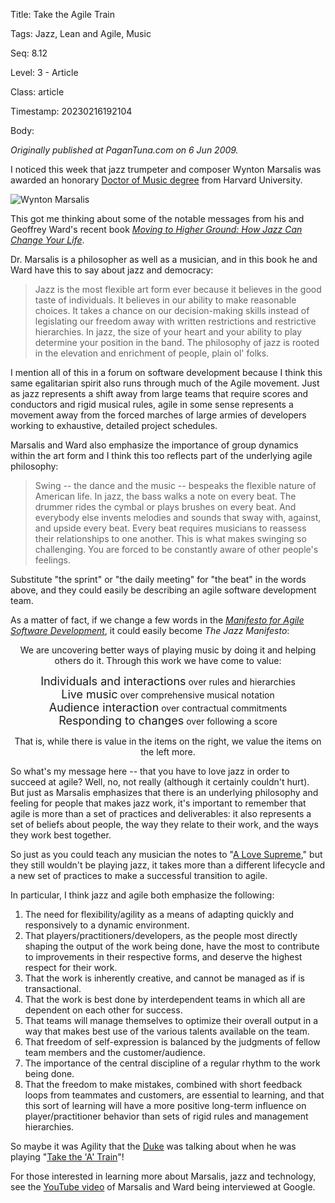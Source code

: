 Title:  Take the Agile Train

Tags:   Jazz, Lean and Agile, Music

Seq:    8.12

Level:  3 - Article

Class:  article

Timestamp: 20230216192104

Body:

*Originally published at PaganTuna.com on 6 Jun 2009.*

I noticed this week that jazz trumpeter and composer Wynton Marsalis was awarded an honorary [Doctor of Music degree][harvard] from Harvard University. 

![Wynton Marsalis][harvard-pic]

This got me thinking about some of the notable messages from his and Geoffrey Ward's recent book <cite>[Moving to Higher Ground: How Jazz Can Change Your Life][marsalis-2008]</cite>.

Dr. Marsalis is a philosopher as well as a musician, and in this book he and Ward have this to say about jazz and democracy:

> Jazz is the most flexible art form ever because it believes in the good taste of individuals. It believes in our ability to make reasonable choices. It takes a chance on our decision-making skills instead of legislating our freedom away with written restrictions and restrictive hierarchies. In jazz, the size of your heart and your ability to play determine your position in the band. The philosophy of jazz is rooted in the elevation and enrichment of people, plain ol' folks.

I mention all of this in a forum on software development because I think this same egalitarian spirit also runs through much of the Agile movement. Just as jazz represents a shift away from large teams that require scores and conductors and rigid musical rules, agile in some sense represents a movement away from the forced marches of large armies of developers working to exhaustive, detailed project schedules. 

Marsalis and Ward also emphasize the importance of group dynamics within the art form and I think this too reflects part of the underlying agile philosophy:

> Swing -- the dance and the music -- bespeaks the flexible nature of American life. In jazz, the bass walks a note on every beat. The drummer rides the cymbal or plays brushes on every beat. And everybody else invents melodies and sounds that sway with, against, and upside every beat. Every beat requires musicians to reassess their relationships to one another. This is what makes swinging so challenging. You are forced to be constantly aware of other people's feelings.

Substitute "the sprint" or "the daily meeting" for "the beat" in the words above, and they could easily be describing an agile software development team. 

As a matter of fact, if we change a few words in the <cite>[Manifesto for Agile Software Development][agile-manifesto]</cite>, it could easily become <cite>The Jazz Manifesto</cite>:

<p style="text-align: center;">We are uncovering better ways of playing music by doing it and helping others do it. Through this work we have come to value:</p>

<p style="text-align: center;"><span style="font-size: large;">Individuals and interactions</span> over rules and hierarchies <br />
<span style="font-size: large;">Live music</span> over comprehensive musical notation <br />
<span style="font-size: large;">Audience interaction</span> over contractual commitments <br />
<span style="font-size: large;">Responding to changes</span> over following a score</p>

<p style="text-align: center;">That is, while there is value in the items on the right, we value the items on the left more. </p>

So what's my message here -- that you have to love jazz in order to succeed at agile? Well, no, not really (although it certainly couldn't hurt). But just as Marsalis emphasizes that there is an underlying philosophy and feeling for people that makes jazz work, it's important to remember that agile is more than a set of practices and deliverables: it also represents a set of beliefs about people, the way they relate to their work, and the ways they work best together. 

So just as you could teach any musician the notes to "[A Love Supreme][a-love-supreme]," but they still wouldn't be playing jazz, it takes more than a different lifecycle and a new set of practices to make a successful transition to agile. 

In particular, I think jazz and agile both emphasize the following:

1. The need for flexibility/agility as a means of adapting quickly and responsively to a dynamic environment.
2. That players/practitioners/developers, as the people most directly shaping the output of the work being done, have the most to contribute to improvements in their respective forms, and deserve the highest respect for their work.
3. That the work is inherently creative, and cannot be managed as if is transactional.
4. That the work is best done by interdependent teams in which all are dependent on each other for success. 
5. That teams will manage themselves to optimize their overall output in a way that makes best use of the various talents available on the team.
6. That freedom of self-expression is balanced by the judgments of fellow team members and the customer/audience.
7. The importance of the central discipline of a regular rhythm to the work being done.
8. That the freedom to make mistakes, combined with short feedback loops from teammates and customers, are essential to learning, and that this sort of learning will have a more positive long-term influence on player/practitioner behavior than sets of rigid rules and management hierarchies. 

So maybe it was Agility that the [Duke][duke] was talking about when he was playing "[Take the 'A' Train][a-train]"!

For those interested in learning more about Marsalis, jazz and technology, see the [YouTube video][marsalis-google] of Marsalis and Ward being interviewed at Google. 

[agile-manifesto]: http://agilemanifesto.org/
[a-love-supreme]: http://en.wikipedia.org/wiki/A_Love_Supreme
[a-train]: http://en.wikipedia.org/wiki/Take_the_a_train
[duke]: http://en.wikipedia.org/wiki/Duke_Ellington
[harvard]: https://wyntonmarsalis.org/blog/entry/on-receiving-an-honorary-doctorate-at-harvard-university
[harvard-pic]: https://news.harvard.edu/wp-content/uploads/2011/03/060409_com_jc_309_605.jpg
[marsalis-google]: http://www.youtube.com/watch?v=_qsVApXwCqA
[marsalis-2008]: http://www.amazon.com/gp/product/1400060788
